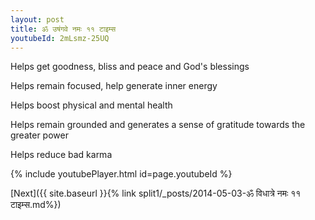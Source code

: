 ```yaml
---
layout: post
title: ॐ उषंगवे नमः ११ टाइम्स
youtubeId: 2mLsmz-25UQ
---
```

 
 
Helps get goodness, bliss and peace and God's blessings
 
Helps remain focused, help generate inner energy 
 
Helps boost physical and mental health 
 
Helps remain grounded and generates a sense of gratitude towards the greater power 
 
Helps reduce bad karma
 
 
 
 


{% include youtubePlayer.html id=page.youtubeId %}
 
[Next]({{ site.baseurl }}{% link  split1/_posts/2014-05-03-ॐ विधात्रे नमः ११ टाइम्स.md%})
 
